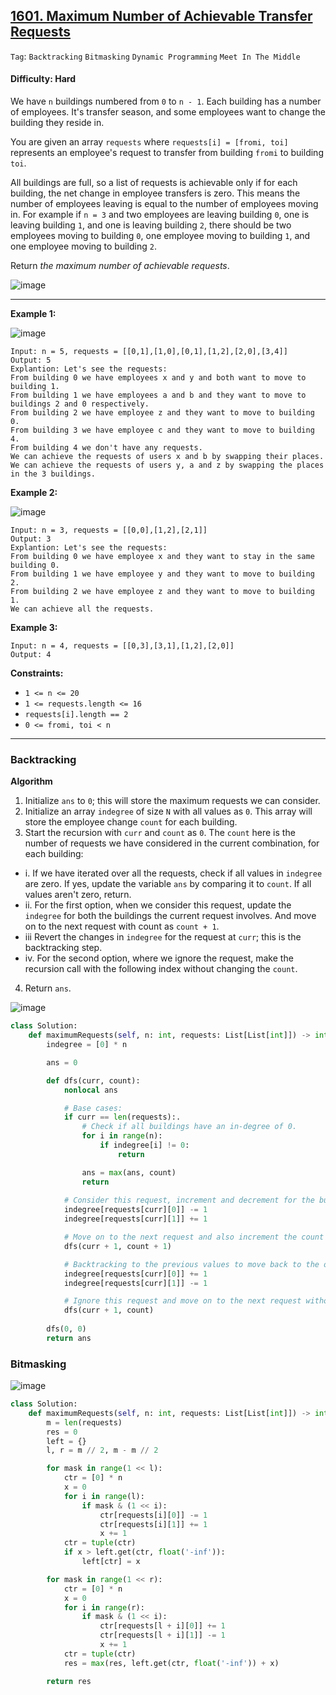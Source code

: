 ## [1601. Maximum Number of Achievable Transfer Requests](https://leetcode.com/problems/maximum-number-of-achievable-transfer-requests/)

```Tag```: ```Backtracking``` ```Bitmasking``` ```Dynamic Programming``` ```Meet In The Middle```

#### Difficulty: Hard

We have ```n``` buildings numbered from ```0``` to ```n - 1```. Each building has a number of employees. It's transfer season, and some employees want to change the building they reside in.

You are given an array ```requests``` where ```requests[i] = [fromi, toi]``` represents an employee's request to transfer from building ```fromi``` to building ```toi```.

All buildings are full, so a list of requests is achievable only if for each building, the net change in employee transfers is zero. This means the number of employees leaving is equal to the number of employees moving in. For example if ```n = 3``` and two employees are leaving building ```0```, one is leaving building ```1```, and one is leaving building ```2```, there should be two employees moving to building ```0```, one employee moving to building ```1```, and one employee moving to building ```2```.

Return _the maximum number of achievable requests_.

![image](https://github.com/quananhle/Python/assets/35042430/7ce8b675-ceaf-44d9-98c9-66d3b9e3b478)

---

__Example 1:__

![image](https://assets.leetcode.com/uploads/2020/09/10/move1.jpg)

```
Input: n = 5, requests = [[0,1],[1,0],[0,1],[1,2],[2,0],[3,4]]
Output: 5
Explantion: Let's see the requests:
From building 0 we have employees x and y and both want to move to building 1.
From building 1 we have employees a and b and they want to move to buildings 2 and 0 respectively.
From building 2 we have employee z and they want to move to building 0.
From building 3 we have employee c and they want to move to building 4.
From building 4 we don't have any requests.
We can achieve the requests of users x and b by swapping their places.
We can achieve the requests of users y, a and z by swapping the places in the 3 buildings.
```

__Example 2:__

![image](https://assets.leetcode.com/uploads/2020/09/10/move2.jpg)
```
Input: n = 3, requests = [[0,0],[1,2],[2,1]]
Output: 3
Explantion: Let's see the requests:
From building 0 we have employee x and they want to stay in the same building 0.
From building 1 we have employee y and they want to move to building 2.
From building 2 we have employee z and they want to move to building 1.
We can achieve all the requests.
```

__Example 3:__
```
Input: n = 4, requests = [[0,3],[3,1],[1,2],[2,0]]
Output: 4
```

__Constraints:__

- ```1 <= n <= 20```
- ```1 <= requests.length <= 16```
- ```requests[i].length == 2```
- ```0 <= fromi, toi < n```

---

### Backtracking

__Algorithm__

1. Initialize ```ans``` to ```0```; this will store the maximum requests we can consider.
2. Initialize an array ```indegree``` of size ```N``` with all values as ```0```. This array will store the employee change ```count``` for each building.
3. Start the recursion with ```curr``` and ```count``` as ```0```. The ```count``` here is the number of requests we have considered in the current combination, for each building:
  - i. If we have iterated over all the requests, check if all values in ```indegree``` are zero. If yes, update the variable ```ans``` by comparing it to ```count```. If all values aren't zero, return.
  - ii. For the first option, when we consider this request, update the ```indegree``` for both the buildings the current request involves. And move on to the next request with count as ```count + 1```.
  - iii Revert the changes in ```indegree``` for the request at ```curr```; this is the backtracking step.
  - iv. For the second option, where we ignore the request, make the recursion call with the following index without changing the ```count```.
4. Return ```ans```.

![image](https://github.com/quananhle/Python/assets/35042430/59630813-5552-4367-99b5-9cad6cf6d2b6)

```Python
class Solution:
    def maximumRequests(self, n: int, requests: List[List[int]]) -> int:
        indegree = [0] * n

        ans = 0

        def dfs(curr, count):
            nonlocal ans

            # Base cases:
            if curr == len(requests):.
                # Check if all buildings have an in-degree of 0.
                for i in range(n):
                    if indegree[i] != 0:
                        return

                ans = max(ans, count)
                return
            
            # Consider this request, increment and decrement for the buildings involved.
            indegree[requests[curr][0]] -= 1
            indegree[requests[curr][1]] += 1

            # Move on to the next request and also increment the count of requests.
            dfs(curr + 1, count + 1)

            # Backtracking to the previous values to move back to the original state before the second recursion
            indegree[requests[curr][0]] += 1
            indegree[requests[curr][1]] -= 1

            # Ignore this request and move on to the next request without incrementing the count
            dfs(curr + 1, count)
        
        dfs(0, 0)
        return ans
```

### Bitmasking

![image](https://leetcode.com/problems/maximum-number-of-achievable-transfer-requests/Figures/1601/1601A.png)

```Python
class Solution:
    def maximumRequests(self, n: int, requests: List[List[int]]) -> int:
        m = len(requests)
        res = 0
        left = {}
        l, r = m // 2, m - m // 2

        for mask in range(1 << l):
            ctr = [0] * n
            x = 0
            for i in range(l):
                if mask & (1 << i):
                    ctr[requests[i][0]] -= 1
                    ctr[requests[i][1]] += 1
                    x += 1
            ctr = tuple(ctr)
            if x > left.get(ctr, float('-inf')):
                left[ctr] = x

        for mask in range(1 << r):
            ctr = [0] * n
            x = 0
            for i in range(r):
                if mask & (1 << i):
                    ctr[requests[l + i][0]] += 1
                    ctr[requests[l + i][1]] -= 1
                    x += 1
            ctr = tuple(ctr)
            res = max(res, left.get(ctr, float('-inf')) + x)

        return res
```

